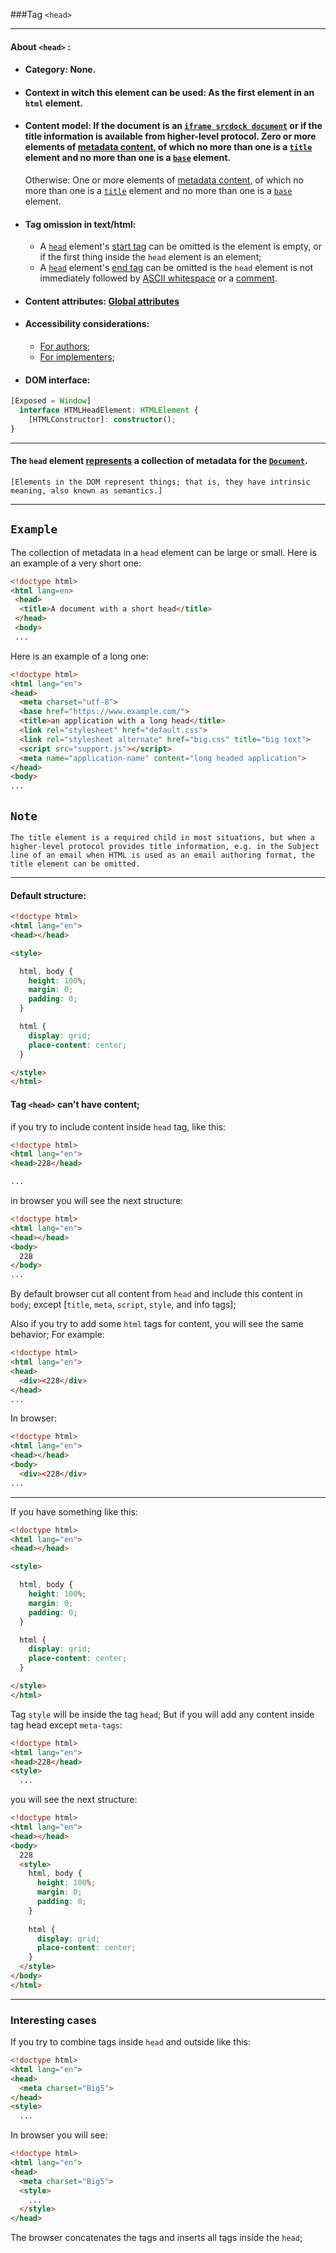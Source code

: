 ###Tag  `<head>`

---
#### About `<head>` : 

* #### Category: None.
* #### Context in witch this element can be used: As the first element in an `html` element.
* #### Content model: If the document is an [`iframe srcdock document`](https://html.spec.whatwg.org/#an-iframe-srcdoc-document) or if the title information is available from higher-level protocol. Zero or more elements of [metadata content](https://html.spec.whatwg.org/#metadata-content-2), of which no more than one is a [`title`](https://html.spec.whatwg.org/#the-title-element) element and no more than one is a [`base`](https://html.spec.whatwg.org/#the-base-element) element.
  Otherwise: One or more elements of [metadata content](https://html.spec.whatwg.org/#metadata-content-2), of which no more than one is a [`title`](https://html.spec.whatwg.org/#the-title-element) element and no more than one is a [`base`](https://html.spec.whatwg.org/#the-base-element) element.
* #### Tag omission in text/html: 
  * A [`head`](https://html.spec.whatwg.org/#the-head-element) element's [start tag](https://html.spec.whatwg.org/#syntax-start-tag) can be omitted is the element is empty, or if the first thing inside the `head` element is an element;
  * A [`head`](https://html.spec.whatwg.org/#the-head-element) element's [end tag](https://html.spec.whatwg.org/#syntax-end-tag) can be omitted is the `head` element is not immediately followed by [ASCII whitespace](https://infra.spec.whatwg.org/#ascii-whitespace) or a [comment](https://html.spec.whatwg.org/#syntax-comments).
* #### Content attributes: [Global attributes](https://html.spec.whatwg.org/#global-attributes)
* #### Accessibility considerations:
  * [For authors](https://w3c.github.io/html-aria/#el-head);
  * [For implementers](https://w3c.github.io/html-aam/#el-head);
* #### DOM interface:
```ts
[Exposed = Window]
  interface HTMLHeadElement: HTMLElement {
    [HTMLConstructor]: constructor();
}
```
---
#### The `head` element [represents](https://html.spec.whatwg.org/#represents) a collection of metadata for the [`Document`](https://html.spec.whatwg.org/#document).
`[Elements in the DOM represent things; that is, they have intrinsic meaning, also known as semantics.]`

---

## `Example`

The collection of metadata in a `head` element can be large or small. Here is an example of a very short one:

```html
<!doctype html>
<html lang=en>
 <head>
  <title>A document with a short head</title>
 </head>
 <body>
 ...
```

Here is an example of a long one: 

```html
<!doctype html>
<html lang="en">
<head>
  <meta charset="utf-8">
  <base href="https://www.example.com/">
  <title>an application with a long head</title>
  <link rel="stylesheet" href="default.css">
  <link rel="stylesheet alternate" href="big.css" title="big text">
  <script src="support.js"></script>
  <meta name="application-name" content="long headed application">
</head>
<body>
...
```

## `Note`
    The title element is a required child in most situations, but when a higher-level protocol provides title information, e.g. in the Subject line of an email when HTML is used as an email authoring format, the title element can be omitted.
---

#### Default structure:

```html
<!doctype html>
<html lang="en">
<head></head>

<style>

  html, body {
    height: 100%;
    margin: 0;
    padding: 0;
  }

  html {
    display: grid;
    place-content: center;
  }

</style>
</html>
```

#### Tag `<head>` can't have content;

if you try to include content inside `head` tag, like this:

```html
<!doctype html>
<html lang="en">
<head>228</head>

...
```

in browser you will see the next structure:

```html
<!doctype html>
<html lang="en">
<head></head>
<body>
  228
</body>
...
```

By default browser cut all content from `head` and include this content in `body`; except [`title`, `meta`, `script`, `style`, and info tags];

Also if you try to add some `html` tags for content, you will see the same behavior;
For example: 
```html
<!doctype html>
<html lang="en">
<head>
  <div><228</div>
</head>
...
```

In browser:

```html
<!doctype html>
<html lang="en">
<head></head>
<body>
  <div><228</div>
...
```

---

If you have something like this: 

```html
<!doctype html>
<html lang="en">
<head></head>

<style>

  html, body {
    height: 100%;
    margin: 0;
    padding: 0;
  }

  html {
    display: grid;
    place-content: center;
  }

</style>
</html>
```

Tag `style` will be inside the tag `head`; 
But if you will add any content inside tag head except `meta-tags`:

```html
<!doctype html>
<html lang="en">
<head>228</head>
<style>
  ...
```

you will see the next structure:

```html
<!doctype html>
<html lang="en">
<head></head>
<body>
  228
  <style>
    html, body {
      height: 100%;
      margin: 0;
      padding: 0;
    }
    
    html {
      display: grid;
      place-content: center;
    }
  </style>
</body>
</html>
```

---

### Interesting cases 

If you try to combine tags inside `head` and outside like this: 

```html
<!doctype html>
<html lang="en">
<head>
  <meta charset="Big5">
</head>
<style>
  ...
```

In browser you will see:

```html
<!doctype html>
<html lang="en">
<head>
  <meta charset="Big5">
  <style>
    ...
  </style>
</head>

```

The browser concatenates the tags and inserts all tags inside the `head`;
